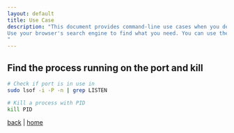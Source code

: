 ```yaml
---
layout: default
title: Use Case
description: "This document provides command-line use cases when you develop, code, DevOps, ... on a Linux environment.\n
Use your browser's search engine to find what you need. You can use the keyboard shortcut Ctrl + F.
"
---
```


## Find the process running on the port and kill

```bash
# Check if port is in use in
sudo lsof -i -P -n | grep LISTEN

# Kill a process with PID
kill PID
```

[back](/linux/cli) | [home](/)
